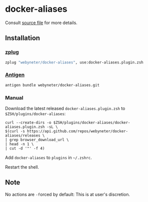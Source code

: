 # docker-aliases

Consult [source file](docker-aliases.plugin.zsh) for more details.


## Installation

### [zplug](https://github.com/zplug/zplug)

```zsh
zplug "webyneter/docker-aliases", use:docker-aliases.plugin.zsh
```

### [Antigen](https://github.com/zsh-users/antigen)

```zsh
antigen bundle webyneter/docker-aliases.git
```

### Manual

Download the latest released `docker-aliases.plugin.zsh` to `$ZSH/plugins/docker-aliases`: 
```shell
curl --create-dirs -o $ZSH/plugins/docker-aliases/docker-aliases.plugin.zsh -sL \
$(curl -s https://api.github.com/repos/webyneter/docker-aliases/releases \
| grep browser_download_url \
| head -n 1 \
| cut -d '"' -f 4)
```

Add `docker-aliases` to `plugins` in `~/.zshrc`.

Restart the shell.


## Note

No actions are `-f`orced by default: This is at user's discretion. 
